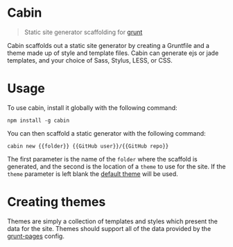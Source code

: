 # Cabin
> Static site generator scaffolding for [grunt](http://gruntjs.com/)

Cabin scaffolds out a static site generator by creating a Gruntfile and a theme made up of style and template files. Cabin can generate ejs or jade templates, and your choice of Sass, Stylus, LESS, or CSS.

# Usage

To use cabin, install it globally with the following command:
```shell
npm install -g cabin
```

You can then scaffold a static generator with the following command:
```shell
cabin new {{folder}} {{GitHub user}}/{{GitHub repo}}
```

The first parameter is the name of the `folder` where the scaffold is generated, and the second is the location of a `theme` to use for the site. If the `theme` parameter is left blank the [default theme](https://github.com/ChrisWren) will be used.

# Creating themes

Themes are simply a collection of templates and styles which present the data for the site. Themes should support all of the data provided by the [grunt-pages](https://github.com/ChrisWren/grunt-pages) config.
